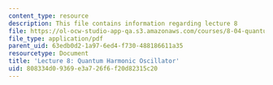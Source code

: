 ```yaml
---
content_type: resource
description: This file contains information regarding lecture 8
file: https://ol-ocw-studio-app-qa.s3.amazonaws.com/courses/8-04-quantum-physics-i-spring-2013/808334d09369e3a726f6f20d82315c20_MIT8_04S13_Lec08.pdf
file_type: application/pdf
parent_uid: 63edb0d2-1a97-6ed4-f730-488186611a35
resourcetype: Document
title: 'Lecture 8: Quantum Harmonic Oscillator'
uid: 808334d0-9369-e3a7-26f6-f20d82315c20
---
```


